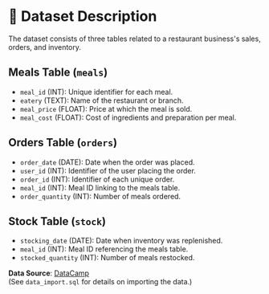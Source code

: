 # 📂 Dataset Description

The dataset consists of three tables related to a restaurant business's sales, orders, and inventory.

## Meals Table (`meals`)
- `meal_id` (INT): Unique identifier for each meal.
- `eatery` (TEXT): Name of the restaurant or branch.
- `meal_price` (FLOAT): Price at which the meal is sold.
- `meal_cost` (FLOAT): Cost of ingredients and preparation per meal.

## Orders Table (`orders`)
- `order_date` (DATE): Date when the order was placed.
- `user_id` (INT): Identifier of the user placing the order.
- `order_id` (INT): Identifier of each unique order.
- `meal_id` (INT): Meal ID linking to the meals table.
- `order_quantity` (INT): Number of meals ordered.

## Stock Table (`stock`)
- `stocking_date` (DATE): Date when inventory was replenished.
- `meal_id` (INT): Meal ID referencing the meals table.
- `stocked_quantity` (INT): Number of meals restocked.

**Data Source**: [DataCamp](https://app.datacamp.com/learn/courses/analyzing-business-data-in-sql)  
(See `data_import.sql` for details on importing the data.)
